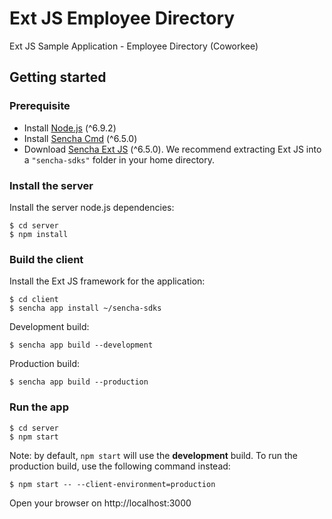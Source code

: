 # Ext JS Employee Directory
Ext JS Sample Application - Employee Directory (Coworkee)

## Getting started
### Prerequisite
- Install [Node.js](https://nodejs.org/) (^6.9.2)
- Install [Sencha Cmd](https://www.sencha.com/products/sencha-cmd) (^6.5.0)
- Download [Sencha Ext JS](https://www.sencha.com/products/extjs) (^6.5.0).  We
  recommend extracting Ext JS into a `"sencha-sdks"` folder in your home directory.

### Install the server
Install the server node.js dependencies:

    $ cd server
    $ npm install

### Build the client
Install the Ext JS framework for the application:

    $ cd client
    $ sencha app install ~/sencha-sdks

Development build:

    $ sencha app build --development

Production build:

    $ sencha app build --production

### Run the app

    $ cd server
    $ npm start

Note: by default, `npm start` will use the **development** build. To run the production 
build, use the following command instead:
    
    $ npm start -- --client-environment=production

Open your browser on http://localhost:3000

